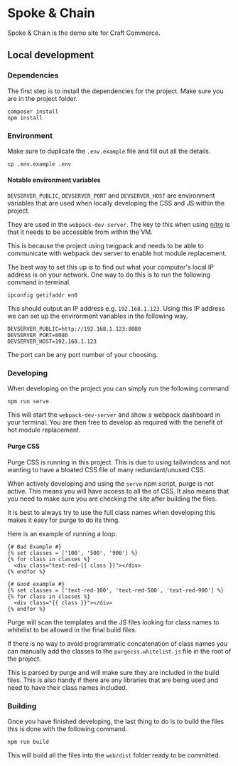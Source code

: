 # Spoke & Chain

Spoke & Chain is the demo site for Craft Commerce.

## Local development

### Dependencies

The first step is to install the dependencies for the project. Make sure you are in the project folder.

```
composer install
npm install
```

### Environment

Make sure to duplicate the `.env.example` file and fill out all the details.

```
cp .env.example .env
```

#### Notable environment variables

`DEVSERVER_PUBLIC`, `DEVSERVER_PORT` and `DEVSERVER_HOST` are environment variables that are used when locally developing the CSS and JS within the project.

They are used in the `webpack-dev-server`. The key to this when using [nitro](https://github.com/craftcms/nitro) is that it needs to be accessible from within the VM.

This is because the project using twigpack and needs to be able to communicate with webpack dev server to enable hot module replacement.

The best way to set this up is to find out what your computer's local IP address is on your network. One way to do this is to run the following command in terminal.

```
ipconfig getifaddr en0
```

This should output an IP address e.g. `192.168.1.123`. Using this IP address we can set up the environment variables in the following way.

```
DEVSERVER_PUBLIC=http://192.168.1.123:8080
DEVSERVER_PORT=8080
DEVSERVER_HOST=192.168.1.123
```

The port can be any port number of your choosing.

### Developing

When developing on the project you can simply run the following command

```
npm run serve
```

This will start the `webpack-dev-server` and show a webpack dashboard in your terminal. You are then free to develop as required with the benefit of hot module replacement.

#### Purge CSS

Purge CSS is running in this project. This is due to using tailwindcss and not wanting to have a bloated CSS file of many redundant/unused CSS.

When actively developing and using the `serve` npm script, purge is not active. This means you will have access to all the of CSS. It also means that you need to make sure you are checking the site after building the files.

It is best to always try to use the full class names when developing this makes it easy for purge to do its thing.

Here is an example of running a loop.

```twig
{# Bad Example #}
{% set classes = ['100', '500', '900'] %}
{% for class in classes %}
  <div class="text-red-{{ class }}"></div>	
{% endfor %}

{# Good example #}
{% set classes = ['text-red-100', 'text-red-500', 'text-red-900'] %}
{% for class in classes %}
  <div class="{{ class }}"></div>	
{% endfor %}
```

Purge will scan the templates and the JS files looking for class names to whitelist to be allowed in the final build files.

If there is no way to avoid programmatic concatenation of class names you can manually add the classes to the `purgecss.whitelist.js` file in the root of the project.

This is parsed by purge and will make sure they are included in the build files. This is also handy if there are any libraries that are being used and need to have their class names included.

### Building

Once you have finished developing, the last thing to do is to build the files this is done with the following command.

```
npm run build
```

This will build all the files into the `web/dist` folder ready to be committed.